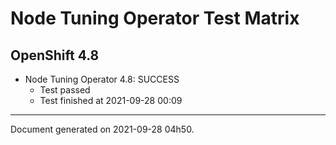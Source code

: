 
Node Tuning Operator Test Matrix
================================

OpenShift 4.8
-------------


* Node Tuning Operator 4.8: SUCCESS
  - Test passed
  - Test finished at 2021-09-28 00:09


---
Document generated on 2021-09-28 04h50.

